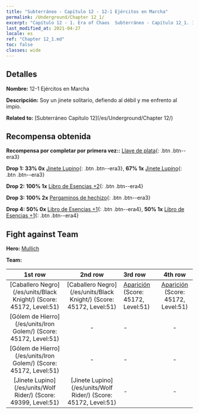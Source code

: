 ```yaml
---
title: "Subterráneo - Capítulo 12 - 12-1 Ejércitos en Marcha"
permalink: /Underground/Chapter 12_1/
excerpt: "Capítulo 12 - 1. Era of Chaos  Subterráneo - Capítulo 12_1. 12-1 Ejércitos en Marcha"
last_modified_at: 2021-04-27
locale: es
ref: "Chapter 12_1.md"
toc: false
classes: wide
---
```


## Detalles

 **Nombre:** 12-1 Ejércitos en Marcha

 **Descripción:** Soy un jinete solitario, defiendo al débil y me enfrento al impío.

 **Related to:** [Subterráneo Capítulo 12](/es/Underground/Chapter 12/)

## Recompensa obtenida

 **Recompensa por completar por primera vez::** [Llave de plata](/ItemsES/con_693/){: .btn .btn--era3}

 **Drop 1:** **33% 0x** [Jinete Lupino](/ItemsES/unt_218/){: .btn .btn--era3}, **67% 1x** [Jinete Lupino](/ItemsES/unt_218/){: .btn .btn--era3}

 **Drop 2:** **100% 1x** [Libro de Esencias +2](/ItemsES/mat_53/){: .btn .btn--era4}

 **Drop 3:** **100% 2x** [Pergaminos de hechizo](/ItemsES/con_694/){: .btn .btn--era3}

 **Drop 4:** **50% 0x** [Libro de Esencias +1](/ItemsES/mat_46/){: .btn .btn--era4}, **50% 1x** [Libro de Esencias +1](/ItemsES/mat_46/){: .btn .btn--era4}


## Fight against Team
 **Hero:** [Mullich](/es/heroes/Mullich/)

 **Team:**


  | 1st row | 2nd row | 3rd row | 4th row |
  |:----:|:----:|:----|:----:|
  | [Caballero Negro](/es/units/Black Knight/) (Score: 45172, Level:51)  | [Caballero Negro](/es/units/Black Knight/) (Score: 45172, Level:51)  | [Aparición](/es/units/Wight/) (Score: 45172, Level:51)  | [Aparición](/es/units/Wight/) (Score: 45172, Level:51)  |
  | [Gólem de Hierro](/es/units/Iron Golem/) (Score: 45172, Level:51)  | - | - | - |
  | [Gólem de Hierro](/es/units/Iron Golem/) (Score: 45172, Level:51)  | - | - | - |
  | [Jinete Lupino](/es/units/Wolf Rider/) (Score: 49399, Level:51)  | [Jinete Lupino](/es/units/Wolf Rider/) (Score: 45172, Level:51)  | - | - |


